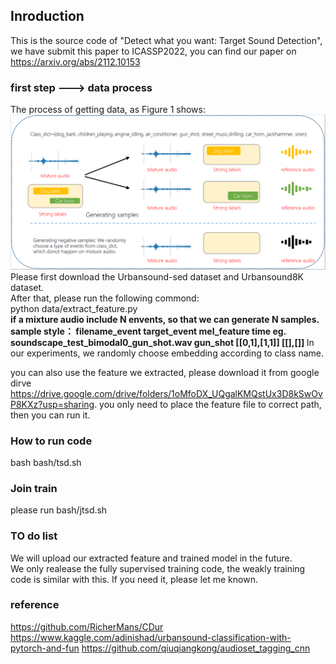 ## Inroduction
This is the source code of "Detect what you want: Target Sound Detection", we have submit this paper to ICASSP2022,  you can find our paper on <a>https://arxiv.org/abs/2112.10153</a>
### first step ---> data process
The process of getting data, as Figure 1 shows:
![Image text](./1.PNG)
Please first download the Urbansound-sed dataset and Urbansound8K dataset. <br/>
After that, please run the following commond:<br/>
python data/extract_feature.py <br/>
<strong> if a mixture audio include N envents, so that we can generate N samples.
sample style： filename_event  target_event   mel_feature  time
eg.  soundscape_test_bimodal0_gun_shot.wav  gun_shot  [[0,1],[1,1]]   [[],[]]
</strong>
In our experiments, we randomly choose embedding according to class name.

you can also use the feature we extracted, please download it from google dirve <a>https://drive.google.com/drive/folders/1oMfoDX_UQgalKMQstUx3D8kSwOvP8KXz?usp=sharing</a>. you only need to place the feature file to correct path, then you can run it.
### How to run code
bash bash/tsd.sh


### Join train
please run bash/jtsd.sh

### TO do list
We will upload our extracted feature and trained model in the future. <br/>
We only realease the fully supervised training code, the weakly training code is similar with this. If you need it, please let me known.

### reference
https://github.com/RicherMans/CDur
https://www.kaggle.com/adinishad/urbansound-classification-with-pytorch-and-fun
https://github.com/qiuqiangkong/audioset_tagging_cnn
